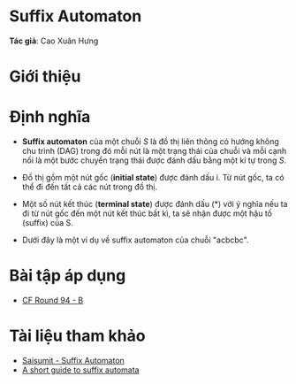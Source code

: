 # Suffix Automaton



**Tác giả**: Cao Xuân Hưng

# Giới thiệu

# Định nghĩa

- **Suffix automaton** của một chuỗi $S$ là đồ thị liên thông có hướng không chu trình (DAG) trong đó mỗi nút là một trạng thái của chuỗi và mỗi cạnh nối là một bước chuyển trạng thái được đánh dấu bằng một kí tự trong $S$.

- Đồ thị gồm một nút gốc (**initial state**) được đánh dấu i. Từ nút gốc, ta có thể đi đến tất cả các nút trong đồ thị.

- Một số nút kết thúc (**terminal state**) được đánh dấu (*) với ý nghĩa nếu ta đi từ nút gốc đến một nút kết thúc bất kì, ta sẽ nhận được một hậu tố (suffix) của S.

- Dưới đây là một ví dụ về suffix automaton của chuỗi "acbcbc".

# Bài tập áp dụng

- [CF Round 94 - B](http://codeforces.com/problemset/problem/128/B)

# Tài liệu tham khảo

- [Saisumit - Suffix Automaton](https://saisumit.wordpress.com/2016/01/26/suffix-automaton/)
- [A short guide to suffix automata](http://codeforces.com/blog/entry/20861)